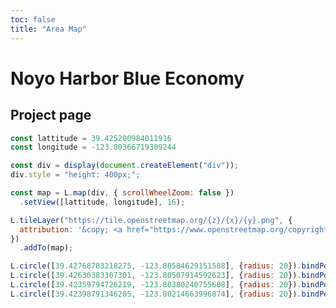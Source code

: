 ```yaml
---
toc: false
title: "Area Map"
---
```


<style>
html`<link type="text/css" href="${await FileAttachment('style.css').url()}" rel="stylesheet" />`
</style>

<div class="hero">
	<h1>Noyo Harbor Blue Economy</h1>
	<h2>Project page</h2>
</div>

```js
const lattitude = 39.425200984011916
const longitude = -123.80366719309244

const div = display(document.createElement("div"));
div.style = "height: 400px;";

const map = L.map(div, { scrollWheelZoom: false })
  .setView([lattitude, longitude], 16);

L.tileLayer("https://tile.openstreetmap.org/{z}/{x}/{y}.png", {
  attribution: '&copy; <a href="https://www.openstreetmap.org/copyright">OpenStreetMap</a>'
})
  .addTo(map);

L.circle([39.42768783218275, -123.80584629151588], {radius: 20}).bindPopup("Princess Seafood").addTo(map);
L.circle([39.42630383307301, -123.80507914592623], {radius: 20}).bindPopup("The Wharf").addTo(map);
L.circle([39.42359794726219, -123.80380240755608], {radius: 20}).bindPopup("Field Station").addTo(map);
L.circle([39.42398791346205, -123.80214663996874], {radius: 20}).bindPopup("B-Dock").addTo(map);
```
